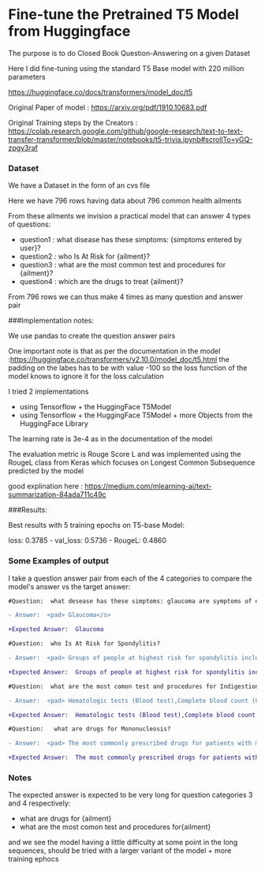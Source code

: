 # Fine-tune the Pretrained T5 Model from Huggingface

The purpose is to do Closed Book Question-Answering on a given Dataset 

Here I did fine-tuning using the standard T5 Base model  with 220 million  parameters 

https://huggingface.co/docs/transformers/model_doc/t5
 

Original Paper of model :
https://arxiv.org/pdf/1910.10683.pdf

Original Training steps by the Creators :
https://colab.research.google.com/github/google-research/text-to-text-transfer-transformer/blob/master/notebooks/t5-trivia.ipynb#scrollTo=yGQ-zpgy3raf

### Dataset

We have a Dataset in the form of an cvs file 

Here we have 796 rows having data about 796 common health ailments

From these ailments we invision a practical model that can answer 4 types of questions:
- question1 : what disease has these simptoms: {simptoms entered by user}?
- question2 : who Is At Risk for {ailment}?
- question3 : what are the most common test and procedures for {ailment}? 
- question4 : which are the drugs to treat {ailment}? 

From 796 rows we can thus make 4 times as many question and answer pair


###Implementation notes:

We use pandas to create the question answer pairs 

One important note is that as per the documentation in the model :https://huggingface.co/transformers/v2.10.0/model_doc/t5.html
the padding on the labes has to be with value -100 so the loss function of the model knows to ignore it for the loss calculation 

I tried 2 implementations
- using Tensorflow + the HuggingFace T5Model
- using Tensorflow + the HuggingFace T5Model + more Objects from the HuggingFace Library 

The learning rate is 3e-4 as in the documentation of the model 

The evaluation metric is Rouge Score L  and was implemented using the RougeL class from Keras
which focuses on  Longest Common Subsequence predicted by the model
 
good explination here : https://medium.com/mlearning-ai/text-summarization-84ada711c49c
 
###Results:
 
Best results with 5 training epochs on T5-base Model:

loss: 0.3785 - val_loss: 0.5736 - RougeL: 0.4860

### Some Examples of output 

I take a question answer pair from each of the 4 categories to compare the model's answer vs the target answer:

```diff
#Question:  what desease has these simptoms: glaucoma are symptoms of eye, spots or clouds in vision, blindness, and itchy eyelid, although you may still have glaucoma without those symptoms. ?

- Answer:  <pad> Glaucoma</s>

+Expected Answer:  Glaucoma

#Question:  who Is At Risk for Spondylitis?

- Answer:  <pad> Groups of people at highest risk for spondylitis include age 75+ years age 60-74 years. On the other hand, age 1-4 years and age <unk> 1 years almost never get spondylitis.,Within all the people who go to their doctor with spondylitis, 84% report having back pain, 56% report having neck pain, and 56% report having neck pain.</s>

+Expected Answer:  Groups of people at highest risk for spondylitis include age 45-59 years. On the other hand, age 1-4 years and age < 1 years almost never get spondylitis.,Within all the people who go to their doctor with spondylitis, 88% report having back pain, 83% report having low back pain, and 47% report having leg pain.

#Question:  what are the most comon test and procedures for Indigestion?

- Answer:  <pad> Hematologic tests (Blood test),Complete blood count (Cbc),Radiographic imaging procedure,Urinalysis,Glucose measurement (Glucose level),Electrolytes panel,Kidney function tests (Kidney function test),Electrocardiogram,</s>

+Expected Answer:  Hematologic tests (Blood test),Complete blood count (Cbc),Urinalysis,Glucose measurement (Glucose level),Electrolytes panel,Kidney function tests (Kidney function test),Electrocardiogram,Intravenous fluid replacement,

#Question:   what are drugs for Mononucleosis?

- Answer:  <pad> The most commonly prescribed drugs for patients with mononucleosis include clotrimazole topical, tetrahydrozoline ophthalmic, phenylephrine (duramax), cyclosporine ophthalmic, phenylephrine (duramax), cyclosporine ophthalmic, phenylephrine (duramax), cyclosporine ophthalmic, phenylephrine (duramax), timolol, acetaminophen ophthalmic and timolol.</s>

+Expected Answer:  The most commonly prescribed drugs for patients with mononucleosis include dexamethasone topical product, drospirenone / ethinyl estradiol, adapalene topical, phentermine, nalbuphine (nubain), cat's claw preparation, tromethamine, cladribine, intramuscular immunoglobulin (baygam), lipase, trandolapril / verapamil, desoximetasone topical and ramelteon (rozerem) .

```
### Notes
The expected answer is expected to be very long for question categories 3 and 4 respectively: 
- what are drugs for {ailment}
- what are the most comon test and procedures for{ailment}

and we see the model having a little difficulty at some point in the long sequences, 
should be tried with a larger variant of the model  + more training ephocs 

